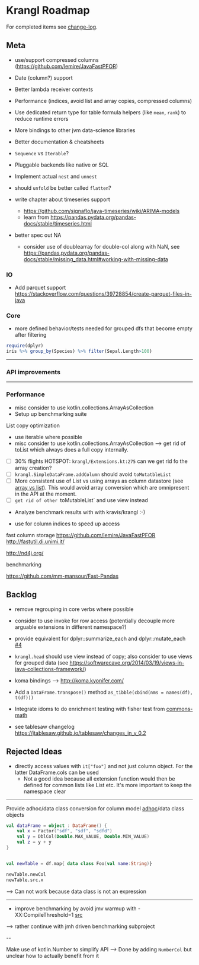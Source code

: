 Krangl Roadmap
==============

For completed items see [change-log](../CHANGES.md).

## Meta

* use/support compressed columns (https://github.com/lemire/JavaFastPFOR)
* Date (column?) support
* Better lambda receiver contexts
* Performance (indices, avoid list and array copies, compressed columns)
* Use dedicated return type for table formula helpers (like `mean`, `rank`) to reduce runtime errors
* More bindings to other jvm data-science libraries
* Better documentation & cheatsheets
* `Sequence` vs `Iterable`?
* Pluggable backends like native or SQL
* Implement actual `nest` and `unnest`

* should `unfold` be better called `flatten`?

* write chapter about timeseries support
    * https://github.com/signaflo/java-timeseries/wiki/ARIMA-models
    * learn from https://pandas.pydata.org/pandas-docs/stable/timeseries.html


* better spec out NA
    * consider use of doublearray for double-col along with NaN, see https://pandas.pydata.org/pandas-docs/stable/missing_data.html#working-with-missing-data

### IO

* Add parquet support https://stackoverflow.com/questions/39728854/create-parquet-files-in-java

### Core

* more defined behavior/tests needed for grouped dfs that become empty after filtering
```r
require(dplyr)
iris %>% group_by(Species) %>% filter(Sepal.Length>100)

```


---
### API improvements


---
### Performance

* misc consider to use kotlin.collections.ArrayAsCollection
* Setup up benchmarking suite

List copy optimization
* use iterable where possible
* misc consider to use kotlin.collections.ArrayAsCollection --> get rid of toList which always does a full copy internally.
* [ ] 30% flights HOTSPOT: `krangl/Extensions.kt:275` can we get rid fo the array creation?
* [ ] `krangl.SimpleDataFrame.addColumn` should avoid `toMutatbleList`
* [ ] More consistent use of List vs using arrays as column datastore (see [array vs list](http://stackoverflow.com/questions/716597/array-or-list-in-java-which-is-faster)). This would avoid array conversion which are omnipresent in the API at the moment.
* [ ] `get rid of other `toMutableList` and use view instead
* Analyze benchmark results with with kravis/krangl :-)


* use for column indices to speed up access

fast column storage
https://github.com/lemire/JavaFastPFOR
http://fastutil.di.unimi.it/

http://nd4j.org/

benchmarking

https://github.com/mm-mansour/Fast-Pandas

Backlog
-------

* remove regrouping in core verbs where possible
* consider to use invoke for row access (potentially decouple more arguable extensions in different namespace?)
* provide equivalent for dplyr::summarize_each and dplyr::mutate_each [#4](https://github.com/holgerbrandl/krangl/issues/4)

* `krangl.head` should use view instead of copy; also consider to use views for grouped data (see https://softwarecave.org/2014/03/19/views-in-java-collections-framework/)


* koma bindings --> http://koma.kyonifer.com/
* Add a `DataFrame.transpose()` method `as_tibble(cbind(nms = names(df), t(df)))`


* Integrate idoms to do enrichment testing with fisher test from [commons-math](http://commons.apache.org/proper/commons-math/apidocs/org/apache/commons/math3/distribution/HypergeometricDistribution.html)


* see tablesaw changelog https://jtablesaw.github.io/tablesaw/changes_in_v_0.2


## Rejected Ideas


* directly access values with `it["foo"]` and not just column object. For the latter DataFrame.cols can be used
    * Not a good idea because all extension function would then be defined for common lists like List<Int> etc. It's more important to keep the namespace clear


---

Provide adhoc/data class conversion for column model [adhoc](https://kotlinlang.org/docs/reference/object-declarations.html#object-expressions)/data class objects
```kotlin
val dataFrame = object : DataFrame() {
    val x = Factor("sdf", "sdf", "sdfd")
    val y = DblCol(Double.MAX_VALUE, Double.MIN_VALUE)
    val z = y + y
}


val newTable = df.map{ data class Foo(val name:String)}

newTable.newCol
newTable.src.x
```

-->  Can not work because data class is not an expression

---

* improve benchmarking by avoid jmv warmup with -XX:CompileThreshold=1 [src](http://stackoverflow.com/questions/1481853/technique-or-utility-to-minimize-java-warm-up-time)

--> rather continue with jmh driven benchmarking subproject


--

Make use of kotlin.Number to simplify API --> Done by adding `NumberCol` but unclear how to actually benefit from it
